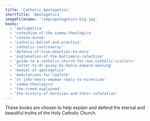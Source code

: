 ```yaml
---
title: 'Catholic Apologetics'
shortTitle: 'Apologetics'
imageFilename: '/img/apologetics-big.jpg'
books:
  - 'apologetica'
  - 'catechism-of-the-summa-theologica'
  - 'catena-aurea'
  - 'catholic-belief-and-practice'
  - 'catholic-controversy'
  - 'defense-of-true-devotion-to-mary'
  - 'explanation-of-the-baltimore-catechism'
  - 'guide-to-a-catholic-church-for-non-catholic-visitors'
  - 'letter-to-dr-pusey-by-henry-edward-manning'
  - 'manual-of-apologetics'
  - 'meditations-for-layfolk'
  - 'st-john-henry-newman-reply-to-eirenicon'
  - 'summa-theologica'
  - 'the-creed-explained'
  - 'the-history-of-heresies-and-their-refutation'
---
```


These books are chosen to help explain and defend the eternal and beautiful truths of the Holy Catholic Church.